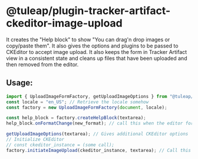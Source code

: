 # @tuleap/plugin-tracker-artifact-ckeditor-image-upload

It creates the "Help block" to show "You can drag'n drop images or copy/paste them".
It also gives the options and plugins to be passed to CKEditor to accept image upload.
It also keeps the form in Tracker Artifact view in a consistent state and cleans up files that have been uploaded and
then removed from the editor.

## Usage:

```javascript
import { UploadImageFormFactory, getUploadImageOptions } from "@tuleap/plugin-tracker-artifact-ckeditor-image-upload";
const locale = "en_US"; // Retrieve the locale somehow
const factory = new UploadImageFormFactory(document, locale);

const help_block = factory.createHelpBlock(textarea);
help_block.onFormatChange(new_format); // call this when the editor format changes

getUploadImageOptions(textarea); // Gives additional CKEditor options
// Initialize CKEditor
// const ckeditor_instance = (some call);
factory.initiateImageUpload(ckeditor_instance, textarea); // Call this after CKEditor has been initialized
```
